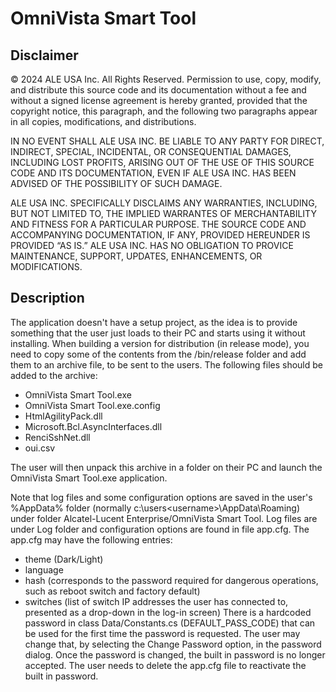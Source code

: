 # OmniVista Smart Tool

## Disclaimer
© 2024 ALE USA Inc. All Rights Reserved. Permission to use, copy, modify, and distribute this source code and its documentation without a fee and without a signed license agreement is hereby granted, provided that the copyright notice, this paragraph, and the following two paragraphs appear in all copies, modifications, and distributions.
 
IN NO EVENT SHALL ALE USA INC. BE LIABLE TO ANY PARTY FOR DIRECT, INDIRECT, SPECIAL, INCIDENTAL, OR CONSEQUENTIAL DAMAGES, INCLUDING LOST PROFITS, ARISING OUT OF THE USE OF THIS SOURCE CODE AND ITS DOCUMENTATION, EVEN IF ALE USA INC. HAS BEEN ADVISED OF THE POSSIBILITY OF SUCH DAMAGE.
 
ALE USA INC. SPECIFICALLY DISCLAIMS ANY WARRANTIES, INCLUDING, BUT NOT LIMITED TO, THE IMPLIED WARRANTES OF MERCHANTABILITY AND FITNESS FOR A PARTICULAR PURPOSE. THE SOURCE CODE AND ACCOMPANYING DOCUMENTATION, IF ANY, PROVIDED HEREUNDER IS PROVIDED “AS IS.” ALE USA INC. HAS NO OBLIGATION TO PROVICE MAINTENANCE, SUPPORT, UPDATES, ENHANCEMENTS, OR MODIFICATIONS.

## Description
The application doesn't have a setup project, as the idea is to provide something that the user just loads to their PC and starts using it without installing.
When building a version for distribution (in release mode), you need to copy some of the contents from the /bin/release folder and add them to an archive file,
to be sent to the users. The following files should be added to the archive:
- OmniVista Smart Tool.exe
- OmniVista Smart Tool.exe.config
- HtmlAgilityPack.dll
- Microsoft.Bcl.AsyncInterfaces.dll
- RenciSshNet.dll
- oui.csv

The user will then unpack this archive in a folder on their PC and launch the OmniVista Smart Tool.exe application.

Note that log files and some configuration options are saved in the user's %AppData% folder (normally c:\users\<username>\AppData\Roaming) under folder
Alcatel-Lucent Enterprise/OmniVista Smart Tool.
Log files are under Log folder and configuration options are found in file app.cfg.
The app.cfg may have the following entries:
- theme (Dark/Light)
- language
- hash (corresponds to the password required for dangerous operations, such as reboot switch and factory default)
- switches (list of switch IP addresses the user has connected to, presented as a drop-down in the log-in screen)
There is a hardcoded password in class Data/Constants.cs (DEFAULT_PASS_CODE) that can be used for the first time the password is requested.
The user may change that, by selecting the Change Password option, in the password dialog. Once the password is changed, the built in
password is no longer accepted. The user needs to delete the app.cfg file to reactivate the built in password.




